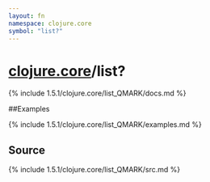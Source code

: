 ```yaml
---
layout: fn
namespace: clojure.core
symbol: "list?"
---
```


# [clojure.core](../)/list?

{% include 1.5.1/clojure.core/list_QMARK/docs.md %}

##Examples

{% include 1.5.1/clojure.core/list_QMARK/examples.md %}
## Source
{% include 1.5.1/clojure.core/list_QMARK/src.md %}

